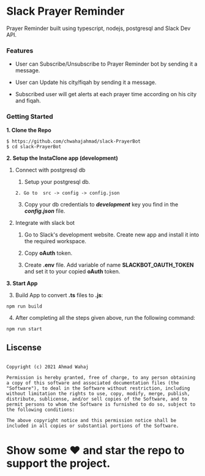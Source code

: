 

# Slack Prayer Reminder
Prayer Reminder built using typescript, nodejs, postgresql and Slack Dev API.

### Features
- User can Subscribe/Unsubscribe to Prayer Reminder bot by sending it a message.

- User can Update his city/fiqah by sending it a message.

- Subscribed user will get alerts at each prayer time according on his city and fiqah.

### Getting Started
**1. Clone the Repo**
```
$ https://github.com/chwahajahmad/slack-PrayerBot
$ cd slack-PrayerBot
```
**2. Setup the InstaClone app (development)**

 1. Connect with postgresql db 
	  1. Setup your postgresql db.

		2. Go to  src -> config -> config.json
		
	  3.  Copy your db credentials to ***development*** key you find in the ***config.json*** file.
 
2. Integrate with slack bot

	1. Go to Slack's development website. Create new app and install it into the required workspace.

	2. Copy **oAuth** token. 

	3. Create **.env** file. Add variable of name **SLACKBOT_OAUTH_TOKEN** and set it to your copied **oAuth** token.

**3. Start App**

3. Build App to convert **.ts** files to **.js**: 
```
npm run build
```

4. After completing all the steps given above, run the following command:
 ```
 npm run start
 ```

## Liscense

```

Copyright (c) 2021 Ahmad Wahaj

Permission is hereby granted, free of charge, to any person obtaining a copy of this software and associated documentation files (the "Software"), to deal in the Software without restriction, including without limitation the rights to use, copy, modify, merge, publish, distribute, sublicense, and/or sell copies of the Software, and to permit persons to whom the Software is furnished to do so, subject to the following conditions:

The above copyright notice and this permission notice shall be included in all copies or substantial portions of the Software.

```

# Show some ❤️ and star the repo to support the project.
